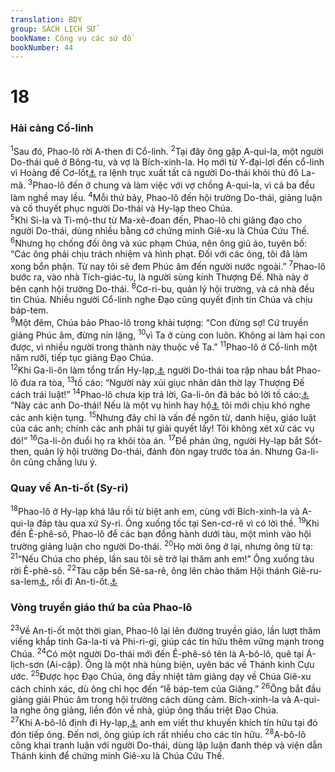 ```yaml
---
translation: BDY
group: SÁCH LỊCH SỬ
bookName: Công vụ các sứ đồ 
bookNumber: 44
---
```


<div class="title"><h1>18</h1><h3>Hải cảng Cổ-linh</h3></div>
<span class="verse cong_18_1"><sup>1</sup>Sau đó, Phao-lô rời A-then đi Cổ-linh. </span>
<span class="verse cong_18_2"><sup>2</sup>Tại đây ông gặp A-qui-la, một người Do-thái quê ở Bông-tu, và vợ là Bích-xinh-la. Họ mới từ Ý-đại-lợi đến cổ-linh vì Hoàng đế Cơ-lốt<a href="#" data-toggle="tooltip" data-placement="bottom" title="Xin xem chú thích 11:28">⚓</a> ra lệnh trục xuất tất cả người Do-thái khỏi thủ đô La-mã. </span>
<span class="verse cong_18_3"><sup>3</sup>Phao-lô đến ở chung và làm việc với vợ chồng A-qui-la, vì cả ba đều làm nghề may lều. </span>
<span class="verse cong_18_4"><sup>4</sup>Mỗi thứ bảy, Phao-lô đến hội trường Do-thái, giảng luận và cố thuyết phục người Do-thái và Hy-lạp theo Chúa.<br/></span>
<span class="verse cong_18_5"><sup>5</sup>Khi Si-la và Ti-mộ-thư từ Ma-xê-đoan đến, Phao-lô chi giảng đạo cho người Do-thái, dùng nhiều bằng cớ chứng minh Giê-xu là Chúa Cứu Thế. </span>
<span class="verse cong_18_6"><sup>6</sup>Nhưng họ chống đối ông và xúc phạm Chúa, nên ông giũ áo, tuyên bố: “Các ông phải chịu trách nhiệm và hình phạt. Đối với các ông, tôi đã làm xong bổn phận. Từ nay tôi sẽ đem Phúc âm đến người nước ngoài.” </span>
<span class="verse cong_18_7"><sup>7</sup>Phao-lô bước ra, vào nhà Tích-giác-tu, là người sùng kính Thượng Đế. Nhà này ở bên cạnh hội trường Do-thái. </span>
<span class="verse cong_18_8"><sup>8</sup>Cơ-ri-bu, quản lý hội trường, và cả nhà đều tin Chúa. Nhiều người Cổ-linh nghe Đạo cũng quyết định tin Chúa và chịu báp-tem. <br/></span>
<span class="verse cong_18_9"><sup>9</sup>Một đêm, Chúa bảo Phao-lô trong khải tượng: “Con đừng sợ! Cứ truyền giảng Phúc âm, đừng nín lặng, </span>
<span class="verse cong_18_10"><sup>10</sup>vì Ta ở cùng con luôn. Không ai làm hại con được, vì nhiều người trong thành này thuộc về Ta.” </span>
<span class="verse cong_18_11"><sup>11</sup>Phao-lô ở Cổ-linh một năm rưỡi, tiếp tục giảng Đạo Chúa.<br/></span>
<span class="verse cong_18_12"><sup>12</sup>Khi Ga-li-ôn làm tổng trấn Hy-lạp,<a href="#" data-toggle="tooltip" data-placement="bottom" title="Nt Achata">⚓</a> người Do-thái toa rập nhau bắt Phao-lô đưa ra tòa, </span>
<span class="verse cong_18_13"><sup>13</sup>tố cáo: “Người này xúi giục nhân dân thờ lạy Thượng Đế cách trái luật!” </span>
<span class="verse cong_18_14"><sup>14</sup>Phao-lô chưa kịp trả lời, Ga-li-ôn đã bác bỏ lời tố cáo:<a href="#" data-toggle="tooltip" data-placement="bottom" title="Nt nói với người Do-thái">⚓</a> “Này các anh Do-thái! Nếu là một vụ hình hay hộ<a href="#" data-toggle="tooltip" data-placement="bottom" title="Nt một trọng tội hay điều bất chính">⚓</a> tôi mới chịu khó nghe các anh kiện tụng. </span>
<span class="verse cong_18_15"><sup>15</sup>Nhưng đây chỉ là vấn đề ngôn từ, danh hiệu, giáo luật của các anh; chính các anh phải tự giải quyết lấy! Tôi không xét xử các vụ đó!” </span>
<span class="verse cong_18_16"><sup>16</sup>Ga-li-ôn đuổi họ ra khỏi tòa án. </span>
<span class="verse cong_18_17"><sup>17</sup>Để phản ứng, người Hy-lạp bắt Sốt-then, quản lý hội trường Do-thái, đánh đòn ngay trước tòa án. Nhưng Ga-li-ôn cũng chẳng lưu ý.</span>
<div class="title"><h3>Quay về An-ti-ốt (Sy-ri)</h3></div>
<span class="verse cong_18_18"><sup>18</sup>Phao-lô ở Hy-lạp khá lâu rồi từ biệt anh em, cùng với Bích-xinh-la và A-qui-la đáp tàu qua xứ Sy-ri. Ông xuống tốc tại Sen-cơ-rê vì có lời thề. </span>
<span class="verse cong_18_19"><sup>19</sup>Khi đến Ê-phê-sô, Phao-lô để các bạn đồng hành dưới tàu, một mình vào hội trường giảng luận cho người Do-thái. </span>
<span class="verse cong_18_20"><sup>20</sup>Họ mời ông ở lại, nhưng ông từ tạ: </span>
<span class="verse cong_18_21"><sup>21</sup>“Nếu Chúa cho phép, lần sau tôi sẽ trở lại thăm anh em!” Ông xuống tàu rời Ê-phê-sô. </span>
<span class="verse cong_18_22"><sup>22</sup>Tàu cặp bến Sê-sa-rê, ông lên chào thăm Hội thánh Giê-ru-sa-lem<a href="#" data-toggle="tooltip" data-placement="bottom" title="(hàm)">⚓</a>, rồi đi An-ti-ốt.<a href="#" data-toggle="tooltip" data-placement="bottom" title="xứ Sy-ri">⚓</a></span>
<div class="title"><h3>Vòng truyền giáo thứ ba của Phao-lô</h3></div>
<span class="verse cong_18_23"><sup>23</sup>Về An-ti-ốt một thời gian, Phao-lô lại lên đường truyền giáo, lần lượt thăm viếng khắp tỉnh Ga-la-ti và Phi-ri-gi, giúp các tín hữu thêm vững mạnh trong Chúa. </span>
<span class="verse cong_18_24"><sup>24</sup>Có một người Do-thái mới đến Ê-phê-sô tên là A-bô-lô, quê tại Á-lịch-sơn (Ai-cập). Ông là một nhà hùng biện, uyên bác về Thánh kinh Cựu ước. </span>
<span class="verse cong_18_25"><sup>25</sup>Được học Đạo Chúa, ông đầy nhiệt tâm giảng dạy về Chúa Giê-xu cách chính xác, dù ông chỉ học đến “lễ báp-tem của Giăng.” </span>
<span class="verse cong_18_26"><sup>26</sup>Ông bắt đầu giảng giải Phúc âm trong hội trường cách dũng cảm. Bích-xinh-la và A-qui-la nghe ông giảng, liền đón về nhà, giúp ông thấu triệt Đạo Chúa.<br/></span>
<span class="verse cong_18_27"><sup>27</sup>Khi A-bô-lô định đi Hy-lạp,<a href="#" data-toggle="tooltip" data-placement="bottom" title="Nt Achata">⚓</a> anh em viết thư khuyến khích tín hữu tại đó đón tiếp ông. Đến nơi, ông giúp ích rất nhiều cho các tín hữu. </span>
<span class="verse cong_18_28"><sup>28</sup>A-bô-lô công khai tranh luận với người Do-thái, dùng lập luận đanh thép và viện dẫn Thánh kinh để chứng minh Giê-xu là Chúa Cứu Thế.</span>
